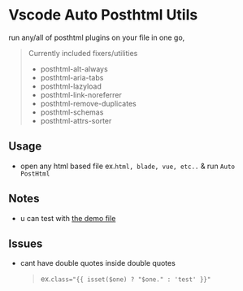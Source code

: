 # Vscode Auto Posthtml Utils

run any/all of posthtml plugins on your file in one go,

> Currently included fixers/utilities
>
>- posthtml-alt-always
>- posthtml-aria-tabs
>- posthtml-lazyload
>- posthtml-link-noreferrer
>- posthtml-remove-duplicates
>- posthtml-schemas
>- posthtml-attrs-sorter

## Usage

- open any html based file ex.`html, blade, vue, etc..` & run `Auto PostHtml`

## Notes

- u can test with [the demo file](demo/index.html)

## Issues

- cant have double quotes inside double quotes
    > ex.`class="{{ isset($one) ? "$one." : 'test' }}"`
